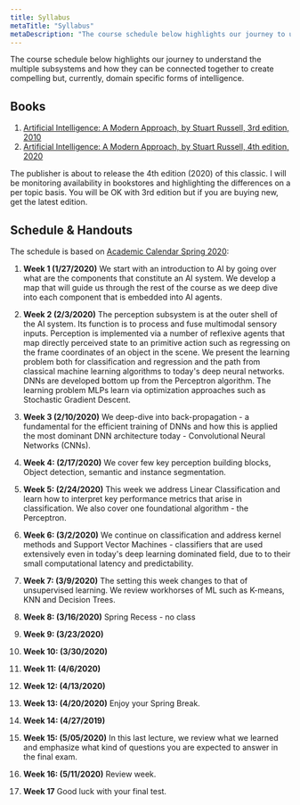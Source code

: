 ```yaml
---
title: Syllabus
metaTitle: "Syllabus"
metaDescription: "The course schedule below highlights our journey to understand the multiple subsystems and how they can be connected together to create compelling but, currently, domain specific forms of intelligence."
---
```



The course schedule below highlights our journey to understand the multiple subsystems and how they can be connected together to create compelling but, currently, domain specific forms of intelligence. 

## Books

1. [Artificial Intelligence: A Modern Approach, by Stuart Russell, 3rd edition, 2010](https://www.amazon.com/Artificial-Intelligence-Approach-Stuart-Russell/dp/9332543518/ref=sr_1_2?crid=17NGBV1XXV150&keywords=ai+a+modern+approach&qid=1576432665&sprefix=ai+the+modern+appr%2Caps%2C158&sr=8-2)
2. [Artificial Intelligence: A Modern Approach, by Stuart Russell, 4th edition, 2020](https://www.amazon.com/Artificial-Intelligence-A-Modern-Approach/dp/0134610997/ref=sr_1_3?crid=17NGBV1XXV150&keywords=ai+a+modern+approach&qid=1576432686&sprefix=ai+the+modern+appr%2Caps%2C158&sr=8-3)

The publisher is about to release the 4th edition (2020) of this classic. I will be monitoring availability in bookstores and highlighting the differences on a per topic basis. You will be OK with 3rd edition but if you are buying new, get the latest edition.  

## Schedule & Handouts

The schedule is based on [Academic Calendar Spring 2020](https://www.nyu.edu/registrar/calendars/university-academic-calendar.html): 

1. **Week 1 (1/27/2020)** We start with an introduction to AI by going over what are the components that constitute an AI system. We develop a map that will guide us through the rest of the course as we deep dive into each component that is embedded into AI agents. 
          
2. **Week 2 (2/3/2020)**  The perception subsystem is at the outer shell of the AI system. Its function is to process and fuse multimodal sensory inputs. Perception is implemented via a number of reflexive agents that map directly perceived state to an primitive action such as regressing on the frame coordinates of an object in the scene. We present the learning problem both for classification and regression and the path from classical machine learning algorithms to today's deep neural networks. DNNs are developed bottom up from the Perceptron algorithm. The learning problem MLPs learn via optimization approaches such as Stochastic Gradient Descent.  
          
3. **Week 3 (2/10/2020)** We deep-dive into back-propagation - a fundamental for the efficient training of DNNs and how this is applied the most dominant DNN architecture today -  Convolutional Neural Networks (CNNs).  
            
4. **Week 4: (2/17/2020)** We cover few key perception building blocks, Object detection, semantic and instance segmentation.    
             
5. **Week 5: (2/24/2020)** This week we address Linear Classification and learn how to interpret key performance metrics that arise in classification. We also cover one foundational algorithm - the Perceptron.
        
6. **Week 6: (3/2/2020)** We continue on classification and address kernel methods and Support Vector Machines - classifiers that are used extensively even in today's deep learning dominated field, due to to their small computational latency and predictability. 
        
7. **Week 7: (3/9/2020)**  The setting this week changes to that of unsupervised learning. We review workhorses of ML such as K-means, KNN and Decision Trees. 
        
8. **Week 8: (3/16/2020)**  Spring Recess - no class
        
9. **Week 9: (3/23/2020)**  
    
10. **Week 10: (3/30/2020)**  
        
        
11. **Week 11: (4/6/2020)**  
        
        
12. **Week 12: (4/13/2020)**  
        
        
13. **Week 13: (4/20/2020)**  Enjoy your Spring Break.
        
        
14. **Week 14: (4/27/2019)**  
            
15. **Week 15: (5/05/2020)**  In this last lecture, we review what we learned and emphasize what kind of questions you are expected to answer in the final exam.  
        
16. **Week 16: (5/11/2020)** Review week. 
        
17. **Week 17**  Good luck with your final test.
          


<!-- Lift ($L$) can be determined by Lift Coefficient ($C_L$) like the following equation.

$$
L = \frac{1}{2} \rho v^2 S C_L
$$ -->

